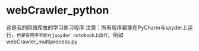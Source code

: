 # webCrawler_python
这是我的网络爬虫的学习练习程序
    注意：所有程序都能在PyCharm与spyder上运行，`但是有程序不能在jupyder notebook上运行`，例如webCrawler_multiprocess.py
